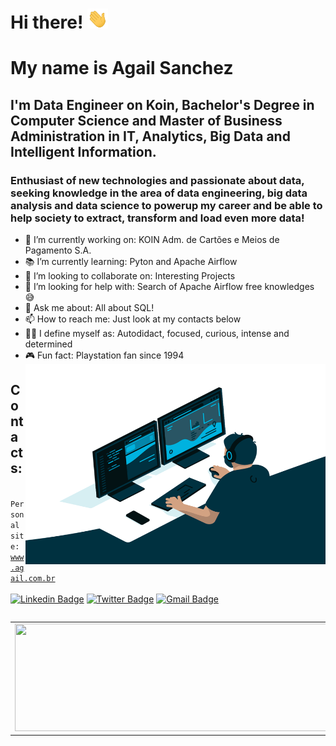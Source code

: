 # Hi there! <img src="https://github.com/agails/agails/blob/main/Hi.gif" height="32" />

# My name is Agail Sanchez

## I'm Data Engineer on Koin, Bachelor's Degree in Computer Science and Master of Business Administration in IT, Analytics, Big Data and Intelligent Information.

### Enthusiast of new technologies and passionate about data, seeking knowledge in the area of data engineering, big data analysis and data science to powerup my career and be able to help society to extract, transform and load even more data!

- 💼  I’m currently working on: KOIN Adm. de Cartões e Meios de Pagamento S.A.
- 📚  I’m currently learning: Pyton and Apache Airflow
- 🤝  I’m looking to collaborate on: Interesting Projects
- 🔬  I’m looking for help with: Search of Apache Airflow free knowledges 😅
- 💬  Ask me about: All about SQL!
- 📫  How to reach me: Just look at my contacts below
- 🥷🏼  I define myself as: Autodidact, focused, curious, intense and determined
- 🎮  Fun fact: Playstation fan since 1994 <img align="right" alt="GIF" src="https://github.com/agails/agails/blob/main/code.gif?raw=true" width="500" height="320" />

## Contacts:
<code> Personal site: <a href="http://www.agail.com.br">www.agail.com.br </a> </code><br><br>
[![Linkedin Badge](https://img.shields.io/badge/-LinkedIn-blue?style=for-the-badge&logo=Linkedin&logoColor=white&link=https:https://www.linkedin.com/in/agail)](https://www.linkedin.com/in/agail)
[![Twitter Badge](https://img.shields.io/badge/-Twitter-1ca0f1?style=for-the-badge&labelColor=1ca0f1&logo=twitter&logoColor=white&link=https://twitter.com/agails)](https://twitter.com/agails)
[![Gmail Badge](https://img.shields.io/badge/-Gmail-c14438?style=for-the-badge&logo=Gmail&logoColor=white&link=mailto:email@agail.com.br)](mailto:email@agail.com.br)

<table align='left'>
  <row>
    <td>
     <!-- Card -->
      <img width="600" height='172' src='https://github-readme-stats.vercel.app/api/top-langs/?username=agails&layout=compact&theme=light'>
    </td>
    <td>
      <img width="600" height='172' src='https://github-readme-stats.vercel.app/api?username=agails&show_icons=true&theme=light'>
    </td>
  </row>
</table>
